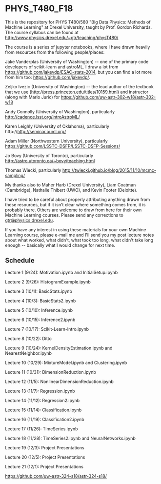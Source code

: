 # PHYS_T480_F18

This is the repository for PHYS T480/580 "Big Data Physics: Methods of Machine Learning" at Drexel University, taught by Prof. Gordon Richards.  The course syllabus can be found at http://www.physics.drexel.edu/~gtr/teaching/physT480/

The course is a series of jupyter notebooks, where I have drawn heavily from resources from the following people/places:

Jake Vanderplas (University of Washington) -- one of the primary code developers of scikit-learn and astroML.  I draw a lot from https://github.com/jakevdp/ESAC-stats-2014, but you can find a lot more from him too: https://github.com/jakevdp/.

Zeljko Ivezic (University of Washington) -- the lead author of the textbook that we use (http://press.princeton.edu/titles/10159.html) and instructor (along with Mario Juric) for https://github.com/uw-astr-302-w18/astr-302-w18

Andy Connolly (University of Washington), particularly http://cadence.lsst.org/introAstroML/

Karen Leighly (University of Oklahoma), particularly http://http://seminar.ouml.org/

Adam Miller (Northwestern University), particularly https://github.com/LSSTC-DSFP/LSSTC-DSFP-Sessions/

Jo Bovy (University of Toronto), particularly http://astro.utoronto.ca/~bovy/teaching.html

Thomas Wiecki, particularly http://twiecki.github.io/blog/2015/11/10/mcmc-sampling/

My thanks also to Maher Harb (Drexel University), Liam Coatman (Cambridge), Nathalie Thibert (UWO), and Kevin Footer (Deloitte).

I have tried to be careful about properly attributing anything drawn from these resources, but if it isn't clear where something comes from, it is probably there.
Others are welcome to draw from here for their own Machine Learning courses.  Please send any corrections to gtr@physics.drexel.edu.

If you have any interest in using these materials for your own Machine Learning course, please e-mail me and I'll send you my post lecture notes about what worked, what didn't, what took too long, what didn't take long enough -- basically what I would change for next time.

## Schedule

Lecture 1 (9/24): Motivation.ipynb and InitialSetup.ipynb

Lecture 2 (9/26): HistogramExample.ipynb

Lecture 3 (10/1): BasicStats.ipynb

Lecture 4 (10/3): BasicStats2.ipynb

Lecture 5 (10/10): Inference.ipynb

Lecture 6 (10/15): Inference2.ipynb

Lecture 7 (10/17): Scikit-Learn-Intro.ipynb

Lecture 8 (10/22): Ditto

Lecture 9 (10/24): KernelDensityEstimation.ipynb and NearestNeighbor.ipynb

Lecture 10 (10/29): MixtureModel.ipynb and Clustering.ipynb

Lecture 11 (10/31): DimensionReduction.ipynb

Lecture 12 (11/5): NonlinearDimensionReduction.ipynb

Lecture 13 (11/7): Regression.ipynb

Lecture 14 (11/12): Regression2.ipynb

Lecture 15 (11/14): Classification.ipynb

Lecture 16 (11/19): Classification2.ipynb

Lecture 17 (11/26): TimeSeries.ipynb

Lecture 18 (11/28): TimeSeries2.ipynb and NeuralNetworks.ipynb

Lecture 19 (12/3): Project Presentations

Lecture 20 (12/5): Project Presentations

Lecture 21 (12/1): Project Presentations

https://github.com/uw-astr-324-s18/astr-324-s18/
